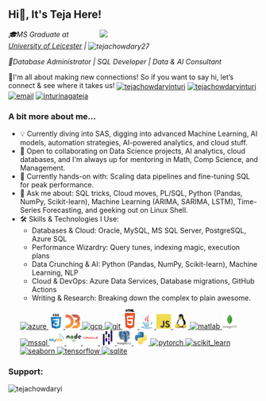 <h2> Hi👋, It's Teja Here!</h2>
<img align='right' src="https://media0.giphy.com/media/v1.Y2lkPTc5MGI3NjExam5qZGhraDVxeWlmZTUxNDh1amlmaDNpNTlkNmF0OGxkeGRiYjJ5ZyZlcD12MV9pbnRlcm5hbF9naWZfYnlfaWQmY3Q9cw/IVh2PtrjkvHUAgjJV4/giphy.gif" width="320">

<p><em>🎓MS Graduate at <a href="http://le.ac.uk">University of Leicester</a> | <img align="center" src="https://komarev.com/ghpvc/?username=tejachowdary27&label=Profile%20views&color=0e75b6&style=flat" alt="tejachowdary27"/> </b></em></p>

<p align="left"><em>💼Database Administrator | SQL Developer | Data & AI Consultant </em></p>

<p>🌟I'm all about making new connections! So if you want to say hi, let’s connect & see where it takes us! 
<a href="https://linkedin.com/in/tejachowdaryinturi" target="blank"><img align="center" src="https://raw.githubusercontent.com/rahuldkjain/github-profile-readme-generator/master/src/images/icons/Social/linked-in-alt.svg" alt="tejachowdaryinturi" height="20" width="20" /></a>
<a href="https://kaggle.com/tejachowdaryinturi" target="blank"><img align="center" src="https://raw.githubusercontent.com/rahuldkjain/github-profile-readme-generator/master/src/images/icons/Social/kaggle.svg" alt="tejachowdaryinturi" height="20" width="20" /></a>
<a href="mailto:tejachowdaryi44@outlook.com"target="blank"><img align="center" src="https://media0.giphy.com/media/v1.Y2lkPTc5MGI3NjExZmthaG55a2RncDFwbXBid2hhY3QwNXhydTQzYzI4bnNnbmZzN3lrMiZlcD12MV9pbnRlcm5hbF9naWZfYnlfaWQmY3Q9cw/hPKw8QCM4SR53s42xN/giphy.gif" alt="email" height="30" width="30" /></a>
<a href="https://www.hackerrank.com/inturinagateja" target="blank"><img align="center" src="https://raw.githubusercontent.com/rahuldkjain/github-profile-readme-generator/master/src/images/icons/Social/hackerrank.svg" alt="inturinagateja" height="30" width="30" /></a>
</p>

### A bit more about me...  

- 💡 Currently diving into SAS, digging into advanced Machine Learning, AI models, automation strategies, AI-powered analytics, and cloud stuff.
- 🤝 Open to collaborating on Data Science projects, AI analytics, cloud databases, and I'm always up for mentoring in Math, Comp Science, and Management.
- 🌱 Currently hands-on with: Scaling data pipelines and fine-tuning SQL for peak performance.  
- 💬 Ask me about: SQL tricks, Cloud moves, PL/SQL, Python (Pandas, NumPy, Scikit-learn), Machine Learning (ARIMA, SARIMA, LSTM), Time-Series Forecasting, and geeking out on Linux Shell.
- 🛠️ Skills & Technologies I Use:
  - Databases & Cloud: Oracle, MySQL, MS SQL Server, PostgreSQL, Azure SQL
  - Performance Wizardry: Query tunes, indexing magic, execution plans
  - Data Crunching & AI: Python (Pandas, NumPy, Scikit-learn), Machine Learning, NLP
  - Cloud & DevOps: Azure Data Services, Database migrations, GitHub Actions
  - Writing & Research: Breaking down the complex to plain awesome.
  <p align="left"> 
  <a href="https://azure.microsoft.com/en-in/" target="_blank" rel="noreferrer"> <img src="https://www.vectorlogo.zone/logos/microsoft_azure/microsoft_azure-icon.svg" alt="azure" width="30" height="30"/> </a> 
  <a href="https://www.w3schools.com/css/" target="_blank" rel="noreferrer"> <img src="https://raw.githubusercontent.com/devicons/devicon/master/icons/css3/css3-original-wordmark.svg" alt="css3" width="30" height="30"/> </a> 
  <a href="https://d3js.org/" target="_blank" rel="noreferrer"> <img src="https://raw.githubusercontent.com/devicons/devicon/master/icons/d3js/d3js-original.svg" alt="d3js" width="30" height="30"/> </a> 
  <a href="https://cloud.google.com" target="_blank" rel="noreferrer"> <img src="https://www.vectorlogo.zone/logos/google_cloud/google_cloud-icon.svg" alt="gcp" width="30" height="30"/> </a> 
  <a href="https://git-scm.com/" target="_blank" rel="noreferrer"> <img src="https://www.vectorlogo.zone/logos/git-scm/git-scm-icon.svg" alt="git" width="30" height="30"/> </a> 
  <a href="https://www.w3.org/html/" target="_blank" rel="noreferrer"> <img src="https://raw.githubusercontent.com/devicons/devicon/master/icons/html5/html5-original-wordmark.svg" alt="html5" width="30" height="40"/> </a> 
  <a href="https://www.java.com" target="_blank" rel="noreferrer"> <img src="https://raw.githubusercontent.com/devicons/devicon/master/icons/java/java-original.svg" alt="java" width="30" height="30"/> </a> 
  <a href="https://developer.mozilla.org/en-US/docs/Web/JavaScript" target="_blank" rel="noreferrer"> <img src="https://raw.githubusercontent.com/devicons/devicon/master/icons/javascript/javascript-original.svg" alt="javascript" width="30" height="30"/> </a> 
  <a href="https://www.linux.org/" target="_blank" rel="noreferrer"> <img src="https://raw.githubusercontent.com/devicons/devicon/master/icons/linux/linux-original.svg" alt="linux" width="30" height="30"/> </a> 
  <a href="https://www.mathworks.com/" target="_blank" rel="noreferrer"> <img src="https://upload.wikimedia.org/wikipedia/commons/2/21/Matlab_Logo.png" alt="matlab" width="30" height="30"/> </a> 
  <a href="https://www.mongodb.com/" target="_blank" rel="noreferrer"> <img src="https://raw.githubusercontent.com/devicons/devicon/master/icons/mongodb/mongodb-original-wordmark.svg" alt="mongodb" width="30" height="30"/> </a> 
  <a href="https://www.microsoft.com/en-us/sql-server" target="_blank" rel="noreferrer"> <img src="https://www.svgrepo.com/show/303229/microsoft-sql-server-logo.svg" alt="mssql" width="30" height="30"/> </a> 
  <a href="https://www.mysql.com/" target="_blank" rel="noreferrer"> <img src="https://raw.githubusercontent.com/devicons/devicon/master/icons/mysql/mysql-original-wordmark.svg" alt="mysql" width="30" height="30"/> </a> 
  <a href="https://nodejs.org" target="_blank" rel="noreferrer"> <img src="https://raw.githubusercontent.com/devicons/devicon/master/icons/nodejs/nodejs-original-wordmark.svg" alt="nodejs" width="30" height="30"/> </a> 
  <a href="https://www.oracle.com/" target="_blank" rel="noreferrer"> <img src="https://raw.githubusercontent.com/devicons/devicon/master/icons/oracle/oracle-original.svg" alt="oracle" width="30" height="30"/> </a> 
  <a href="https://pandas.pydata.org/" target="_blank" rel="noreferrer"> <img src="https://raw.githubusercontent.com/devicons/devicon/2ae2a900d2f041da66e950e4d48052658d850630/icons/pandas/pandas-original.svg" alt="pandas" width="30" height="30"/> </a> 
  <a href="https://www.postgresql.org" target="_blank" rel="noreferrer"> <img src="https://raw.githubusercontent.com/devicons/devicon/master/icons/postgresql/postgresql-original-wordmark.svg" alt="postgresql" width="30" height="30"/> </a> 
  <a href="https://www.python.org" target="_blank" rel="noreferrer"> <img src="https://raw.githubusercontent.com/devicons/devicon/master/icons/python/python-original.svg" alt="python" width="30" height="30"/> </a> 
  <a href="https://pytorch.org/" target="_blank" rel="noreferrer"> <img src="https://www.vectorlogo.zone/logos/pytorch/pytorch-icon.svg" alt="pytorch" width="30" height="30"/> </a> 
  <a href="https://scikit-learn.org/" target="_blank" rel="noreferrer"> <img src="https://upload.wikimedia.org/wikipedia/commons/0/05/Scikit_learn_logo_small.svg" alt="scikit_learn" width="30" height="30"/> </a> 
  <a href="https://seaborn.pydata.org/" target="_blank" rel="noreferrer"> <img src="https://seaborn.pydata.org/_images/logo-mark-lightbg.svg" alt="seaborn" width="30" height="30"/> </a> 
  <a href="https://www.tensorflow.org" target="_blank" rel="noreferrer"> <img src="https://www.vectorlogo.zone/logos/tensorflow/tensorflow-icon.svg" alt="tensorflow" width="30" height="30"/> </a> 
  <a href="https://www.sqlite.org/" target="_blank" rel="noreferrer"> <img src="https://www.vectorlogo.zone/logos/sqlite/sqlite-icon.svg" alt="sqlite" width="40" height="40"/> </a> 
</p>


<h3 align="left">Support:</h3>
<p><a href="https://www.buymeacoffee.com/tejachowdaryi"> <img align="left" src="https://cdn.buymeacoffee.com/buttons/v2/default-yellow.png" height="40" width="210" alt="tejachowdaryi" /></a></p><br><br>




<!-- ### 💻 Workspace Spec
<img src="https://img.shields.io/badge/NVIDIA-GTX1650-76B900?style=for-the-badge&logo=nvidia&logoColor=white"/>  <img src="https://img.shields.io/badge/AMD-Ryzen_5_4600H-ED1C24?style=for-the-badge&logo=amd&logoColor=white"/>  -->

<!-- [![Hareesh's github stats](https://github-readme-stats.vercel.app/api?username=hareesh-r&hide=issues,contribs&theme=dark)](https://github.com/hareesh-r/github-readme-stats) -->
